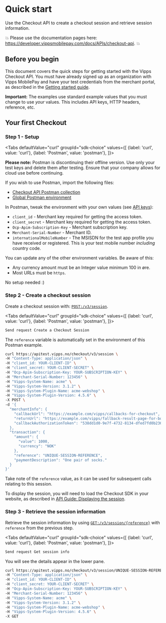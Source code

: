 <!-- START_METADATA
---
title: Quick start for the Checkout API
sidebar_label: Quick start
id: quick-start
sidebar_position: 5
description: Quick steps for getting started with the Checkout API.
toc_min_heading_level: 2
toc_max_heading_level: 5
pagination_next: null
pagination_prev: null
---

import ApiSchema from '@theme/ApiSchema';
import Tabs from '@theme/Tabs';
import TabItem from '@theme/TabItem';

END_METADATA -->

# Quick start

Use the Checkout API to create a checkout session and retrieve session information.

<!-- START_COMMENT -->

💥 Please use the documentation pages here: <https://developer.vippsmobilepay.com/docs/APIs/checkout-api>. 💥

<!-- END_COMMENT -->

## Before you begin

This document covers the quick steps for getting started with the Vipps Checkout API.
You must have already signed up as an organization with Vipps MobilePay and have
your test credentials from the merchant portal, as described in the
[Getting started guide](https://developer.vippsmobilepay.com/docs/getting-started).

**Important:** The examples use standard example values that you must change to
use *your* values. This includes API keys, HTTP headers, reference, etc.

## Your first Checkout

### Step 1 - Setup

<Tabs
defaultValue="curl"
groupId="sdk-choice"
values={[
{label: 'curl', value: 'curl'},
{label: 'Postman', value: 'postman'},
]}>
<TabItem value="postman">

**Please note:** Postman is discontinuing their offline version. Use only your test keys and delete them after testing.
Ensure that your company allows for cloud use before continuing.

If you wish to use Postman, import the following files:

* [Checkout API Postman collection](/tools/vipps-checkout-api-postman-collection.json)
* [Global Postman environment](https://github.com/vippsas/vipps-developers/blob/master/tools/vipps-api-global-postman-environment.json)

In Postman, tweak the environment with your own values (see
[API keys](https://developer.vippsmobilepay.com/docs/common-topics/api-keys/)):

* `client_id` - Merchant key required for getting the access token.
* `client_secret` - Merchant key required for getting the access token.
* `Ocp-Apim-Subscription-Key` - Merchant subscription key.
* `Merchant-Serial-Number` - Merchant ID.
* `internationalMobileNumber` - The MSISDN for the test app profile you have received or registered. This is your test mobile number *including* country code.

You can update any of the other environment variables. Be aware of this:

* Any currency amount must be an Integer value minimum 100 in øre.
* Most URLs must be `https`.

</TabItem>
<TabItem value="curl">

No setup needed :)

</TabItem>
</Tabs>


### Step 2 - Create a checkout session

Create a checkout session with: [`POST:/v3/session`][create-session-endpoint].


<Tabs
defaultValue="curl"
groupId="sdk-choice"
values={[
{label: 'curl', value: 'curl'},
{label: 'Postman', value: 'postman'},
]}>
<TabItem value="postman">

```bash
Send request Create a Checkout Session
```

The `reference` variable is automatically set in the environment
of this Postman example.

</TabItem>
<TabItem value="curl">

```bash
curl https://apitest.vipps.no/checkout/v3/session \
-H "Content-Type: application/json" \
-H "client_id: YOUR-CLIENT-ID" \
-H "client_secret: YOUR-CLIENT-SECRET" \
-H "Ocp-Apim-Subscription-Key: YOUR-SUBSCRIPTION-KEY" \
-H "Merchant-Serial-Number: 123456" \
-H "Vipps-System-Name: acme" \
-H "Vipps-System-Version: 3.1.2" \
-H "Vipps-System-Plugin-Name: acme-webshop" \
-H "Vipps-System-Plugin-Version: 4.5.6" \
-X POST \
-d '{
  "merchantInfo": {
    "callbackUrl": "https://example.com/vipps/callbacks-for-checkout",
    "returnUrl": "https://example.com/vipps/fallback-result-page-for-both-success-and-failure/acme-shop-123-order123abc",
    "callbackAuthorizationToken": "538dd1d0-9e7f-4732-8134-dfed7fd0b236"
  },
  "transaction": {
    "amount": {
      "value": 1000,
      "currency": "NOK"
    },
    "reference": "UNIQUE-SESSION-REFERENCE",
    "paymentDescription": "One pair of socks."
  }
}'
```

</TabItem>
</Tabs>

Take note of the `reference` value, as it can be used for subsequent calls relating to this session.

To display the session, you will need to load the Checkout SDK in your website, as described in
[API Guide: Displaying the session](vipps-checkout-api.md#step-2-displaying-the-session).

### Step 3 - Retrieve the session information

Retrieve the session information by using
[`GET:/v3/session/{reference}`][get-session-endpoint] with `reference` from the previous step.

<Tabs
defaultValue="curl"
groupId="sdk-choice"
values={[
{label: 'curl', value: 'curl'},
{label: 'Postman', value: 'postman'},
]}>
<TabItem value="postman">

```bash
Send request Get session info
```

You will see the details appear in the lower pane.

</TabItem>
<TabItem value="curl">

```bash
curl https://apitest.vipps.no/checkout/v3/session/UNIQUE-SESSION-REFERENCE \
-H "Content-Type: application/json" \
-H "client_id: YOUR-CLIENT-ID" \
-H "client_secret: YOUR-CLIENT-SECRET" \
-H "Ocp-Apim-Subscription-Key: YOUR-SUBSCRIPTION-KEY" \
-H "Merchant-Serial-Number: 123456" \
-H "Vipps-System-Name: acme" \
-H "Vipps-System-Version: 3.1.2" \
-H "Vipps-System-Plugin-Name: acme-webshop" \
-H "Vipps-System-Plugin-Version: 4.5.6" \
-X GET
```

</TabItem>
</Tabs>


[create-session-endpoint]: https://developer.vippsmobilepay.com/api/checkout#tag/Session/paths/~1v3~1session/post
[get-session-endpoint]: https://developer.vippsmobilepay.com/api/checkout#tag/Session/paths/~1v3~1session~1%7Breference%7D/get
